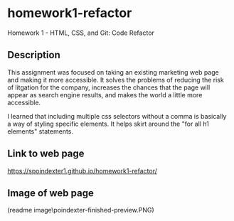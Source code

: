 # homework1-refactor
Homework 1 -  HTML, CSS, and Git: Code Refactor

## Description

This assignment was focused on taking an existing marketing web page and making it more accessible. It solves the problems of reducing the risk of litgation for the company, increases the chances that the page will appear as search engine results, and makes the world a little more accessible. 

I learned that including multiple css selectors without a comma is basically a way of styling specific elements. It helps skirt around the "for all h1 elements" statements. 

## Link to web page
https://spoindexter1.github.io/homework1-refactor/

## Image of web page
(readme image\poindexter-finished-preview.PNG)
